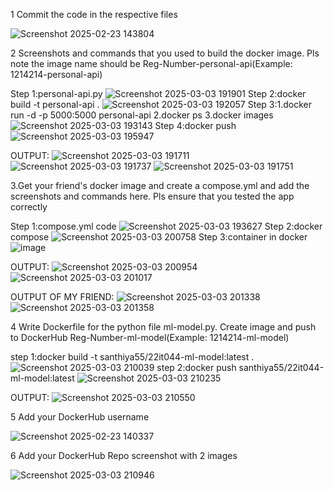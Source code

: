 1 Commit the code in the respective files

![Screenshot 2025-02-23 143804](https://github.com/user-attachments/assets/71344fde-3743-4764-bd6a-e5999b2d7026)

2 Screenshots and commands that you used to build the docker image. Pls note the image name should be Reg-Number-personal-api(Example: 1214214-personal-api)

Step 1:personal-api.py
![Screenshot 2025-03-03 191901](https://github.com/user-attachments/assets/4839665f-c55b-4e70-95bc-47e05b851ce0)
Step 2:docker build -t personal-api .
![Screenshot 2025-03-03 192057](https://github.com/user-attachments/assets/0e7b2188-3a41-4aa4-ad9a-01bfb6b79058)
Step 3:1.docker run -d -p 5000:5000 personal-api 2.docker ps 3.docker images
![Screenshot 2025-03-03 193143](https://github.com/user-attachments/assets/e0120bc2-198a-47d2-8c69-2e57abf5aab5)
Step 4:docker push
![Screenshot 2025-03-03 195947](https://github.com/user-attachments/assets/a59f9563-3a53-4d94-b047-8f3f2a8a6955)

OUTPUT:
![Screenshot 2025-03-03 191711](https://github.com/user-attachments/assets/16cf47be-46a3-47d4-b5bf-6cc0b9ffbdcc)
![Screenshot 2025-03-03 191737](https://github.com/user-attachments/assets/24f9e376-550e-40f0-a9ed-99390d97c2ac)
![Screenshot 2025-03-03 191751](https://github.com/user-attachments/assets/c3ce11f5-241c-4217-a47f-3edf28b9763d)

3.Get your friend's docker image and create a compose.yml and add the screenshots and commands here. Pls ensure that you tested the app correctly

Step 1:compose.yml code
![Screenshot 2025-03-03 193627](https://github.com/user-attachments/assets/a1f4920d-1706-4e0f-b9c9-63499aa545b5)
Step 2:docker compose
![Screenshot 2025-03-03 200758](https://github.com/user-attachments/assets/524bd183-8a1d-4235-9e33-5e2092a3943b)
Step 3:container in docker
![image](https://github.com/user-attachments/assets/abd8a933-7313-4d07-a55f-006d2f0b20cd)

OUTPUT:
![Screenshot 2025-03-03 200954](https://github.com/user-attachments/assets/817144e0-66a5-40c3-881d-ceb6f7286a9b)
![Screenshot 2025-03-03 201017](https://github.com/user-attachments/assets/d8dabed7-f8a5-4909-9ec8-ad209a831fbe)

OUTPUT OF MY FRIEND:
![Screenshot 2025-03-03 201338](https://github.com/user-attachments/assets/a3b884bb-78fc-4dd3-99fd-ecf5afe1b6c2)
![Screenshot 2025-03-03 201358](https://github.com/user-attachments/assets/8001e43d-20d3-434f-98a7-2d9e64c84522)

4 Write Dockerfile for the python file ml-model.py. Create image and push to DockerHub Reg-Number-ml-model(Example: 1214214-ml-model)

step 1:docker build -t santhiya55/22it044-ml-model:latest .
![Screenshot 2025-03-03 210039](https://github.com/user-attachments/assets/36e3cdf0-1e0d-451c-bd78-d62e82e5b52c)
step 2:docker push santhiya55/22it044-ml-model:latest
![Screenshot 2025-03-03 210235](https://github.com/user-attachments/assets/aac8099a-e087-4acb-aa54-fc4e175d0104)

OUTPUT:
![Screenshot 2025-03-03 210550](https://github.com/user-attachments/assets/adc8eab8-da09-43c6-885a-43cef2cd4e98)

5 Add your DockerHub username

![Screenshot 2025-02-23 140337](https://github.com/user-attachments/assets/d3e04a4f-4a2b-4fdc-99ce-d01869563b60)

6 Add your DockerHub Repo screenshot with 2 images

![Screenshot 2025-03-03 210946](https://github.com/user-attachments/assets/c813a30b-a07f-4b88-a192-f464d166ef4a)


























